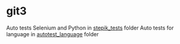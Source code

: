 # git3 
Auto tests Selenium and Python in <a href="https://github.com/multinames/git3/tree/master/stepik_tests">stepik_tests</a> folder
Auto tests for language in <a href="https://github.com/multinames/git3/tree/5fa1c50ce27d908f8395a86c7d86627b7304897b/autotest_language">autotest_language</a> folder
